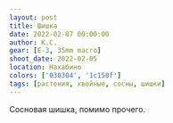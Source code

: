 ```yaml
---
layout: post
title: Шишка
date: 2022-02-07 00:00:00
author: К.С.
gear: [E-3, 35mm macro]
shoot_date: 2022-02-05
location: Нахабино
colors: ['030304', '1c150f']
tags: [растения, хвойные, сосны, шишки]
---
```

Сосновая шишка, помимо прочего.
